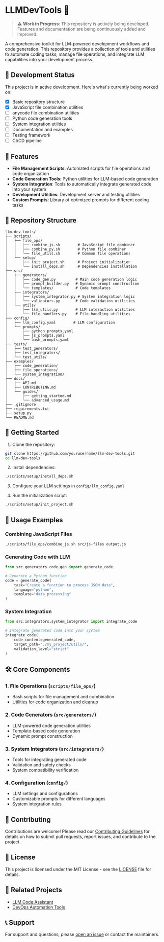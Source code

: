 # LLMDevTools 🤖

> ⚠️ **Work in Progress**: This repository is actively being developed. Features and documentation are being continuously added and improved.

A comprehensive toolkit for LLM-powered development workflows and code generation. This repository provides a collection of tools and utilities to automate coding tasks, manage file operations, and integrate LLM capabilities into your development process.

## 🚧 Development Status

This project is in active development. Here's what's currently being worked on:

- [x] Basic repository structure
- [x] JavaScript file combination utilities
- [ ] anycode file combination utilities
- [ ] Python code generation tools
- [ ] System integration utilities
- [ ] Documentation and examples
- [ ] Testing framework
- [ ] CI/CD pipeline

## 🌟 Features

- **File Management Scripts**: Automated scripts for file operations and code organization
- **Code Generation Tools**: Python utilities for LLM-based code generation
- **System Integration**: Tools to automatically integrate generated code into your system
- **Development Utilities**: Development server and testing utilities
- **Custom Prompts**: Library of optimized prompts for different coding tasks

## 📁 Repository Structure

```
llm-dev-tools/
├── scripts/
│   ├── file_ops/
│   │   ├── combine_js.sh        # JavaScript file combiner
│   │   ├── combine_py.sh        # Python file combiner
│   │   └── file_utils.sh        # Common file operations
│   └── setup/
│       ├── init_project.sh      # Project initialization
│       └── install_deps.sh      # Dependencies installation
├── src/
│   ├── generators/
│   │   ├── code_gen.py         # Main code generation logic
│   │   ├── prompt_builder.py   # Dynamic prompt construction
│   │   └── templates/          # Code templates
│   ├── integrators/
│   │   ├── system_integrator.py # System integration logic
│   │   └── validators.py       # Code validation utilities
│   └── utils/
│       ├── llm_utils.py        # LLM interaction utilities
│       └── file_handlers.py    # File handling utilities
├── config/
│   ├── llm_config.yaml        # LLM configuration
│   └── prompts/
│       ├── python_prompts.yaml
│       ├── js_prompts.yaml
│       └── bash_prompts.yaml
├── tests/
│   ├── test_generators/
│   ├── test_integrators/
│   └── test_utils/
├── examples/
│   ├── code_generation/
│   ├── file_operations/
│   └── system_integration/
├── docs/
│   ├── API.md
│   ├── CONTRIBUTING.md
│   └── guides/
│       ├── getting_started.md
│       └── advanced_usage.md
├── .gitignore
├── requirements.txt
├── setup.py
└── README.md
```

## 🚀 Getting Started

1. Clone the repository:
```bash
git clone https://github.com/yourusername/llm-dev-tools.git
cd llm-dev-tools
```

2. Install dependencies:
```bash
./scripts/setup/install_deps.sh
```

3. Configure your LLM settings in `config/llm_config.yaml`

4. Run the initialization script:
```bash
./scripts/setup/init_project.sh
```

## 📖 Usage Examples

### Combining JavaScript Files
```bash
./scripts/file_ops/combine_js.sh src/js-files output.js
```

### Generating Code with LLM
```python
from src.generators.code_gen import generate_code

# Generate a Python function
code = generate_code(
    task="Create a function to process JSON data",
    language="python",
    template="data_processing"
)
```

### System Integration
```python
from src.integrators.system_integrator import integrate_code

# Integrate generated code into your system
integrate_code(
    code_content=generated_code,
    target_path="./my_project/utils/",
    validation_level="strict"
)
```

## 🛠️ Core Components

### 1. File Operations (`scripts/file_ops/`)
- Bash scripts for file management and combination
- Utilities for code organization and cleanup

### 2. Code Generators (`src/generators/`)
- LLM-powered code generation utilities
- Template-based code generation
- Dynamic prompt construction

### 3. System Integrators (`src/integrators/`)
- Tools for integrating generated code
- Validation and safety checks
- System compatibility verification

### 4. Configuration (`config/`)
- LLM settings and configurations
- Customizable prompts for different languages
- System integration rules

## 🤝 Contributing

Contributions are welcome! Please read our [Contributing Guidelines](docs/CONTRIBUTING.md) for details on how to submit pull requests, report issues, and contribute to the project.

## 📄 License

This project is licensed under the MIT License - see the [LICENSE](LICENSE) file for details.

## 🔗 Related Projects

- [LLM Code Assistant](https://github.com/example/llm-code-assistant)
- [DevOps Automation Tools](https://github.com/example/devops-automation)

## 📞 Support

For support and questions, please [open an issue](https://github.com/yourusername/llm-dev-tools/issues) or contact the maintainers.
